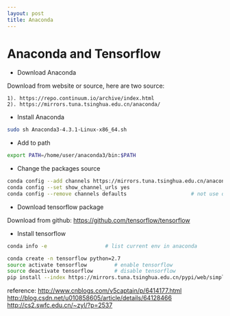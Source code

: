 ```yaml
---
layout: post
title: Anaconda
---
```


# Anaconda and Tensorflow

* Download Anaconda

Download from website or source, here are two source:

	1). https://repo.continuum.io/archive/index.html
	2). https://mirrors.tuna.tsinghua.edu.cn/anaconda/

* Install Anaconda

```bash
sudo sh Anaconda3-4.3.1-Linux-x86_64.sh
```

* Add to path

```bash
export PATH=/home/user/anaconda3/bin:$PATH 
```

* Change the packages source

```bash
conda config --add channels https://mirrors.tuna.tsinghua.edu.cn/anaconda/pkgs/free/	# use tsinghua source
conda config --set show_channel_urls yes
conda config --remove channels defaults            			# not use default source
```

* Download tensorflow package

Download from github: https://github.com/tensorflow/tensorflow

* Install tensorflow

```bash
conda info -e          			# list current env in anaconda

conda create -n tensorflow python=2.7
source activate tensorflow         # enable tensorflow
source deactivate tensorflow       # disable tensorflow
pip install --index https://mirrors.tuna.tsinghua.edu.cn/pypi/web/simple/ ./tensorflow-1.0.1-cp27-none-linux_x86_64.whl
```

reference:
http://www.cnblogs.com/v5captain/p/6414177.html
http://blog.csdn.net/u010858605/article/details/64128466
http://cs2.swfc.edu.cn/~zyl/?p=2537
